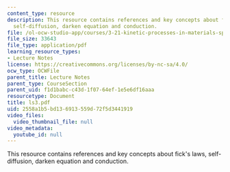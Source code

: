 ```yaml
---
content_type: resource
description: This resource contains references and key concepts about fick's laws,
  self-diffusion, darken equation and conduction.
file: /ol-ocw-studio-app/courses/3-21-kinetic-processes-in-materials-spring-2006/2558a1b5bd136913559d72f5d3441919_ls3.pdf
file_size: 33643
file_type: application/pdf
learning_resource_types:
- Lecture Notes
license: https://creativecommons.org/licenses/by-nc-sa/4.0/
ocw_type: OCWFile
parent_title: Lecture Notes
parent_type: CourseSection
parent_uid: f1d1babc-c43d-1f07-64ef-1e5e6df16aaa
resourcetype: Document
title: ls3.pdf
uid: 2558a1b5-bd13-6913-559d-72f5d3441919
video_files:
  video_thumbnail_file: null
video_metadata:
  youtube_id: null
---
```

This resource contains references and key concepts about fick's laws, self-diffusion, darken equation and conduction.